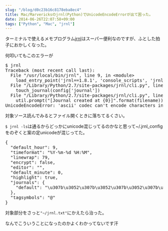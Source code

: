 ```yaml
---
slug: "/blog/d0c23b16c8178eba8ec4"
title: Mac/Marvericksのjrnl(Python)でUnicodeEncodeErrorが出て困った。
date: 2014-06-26T22:07:58+09:00
tags: ["Python", "Mac", "jrnl"]
---
```

<p>ターミナルで使えるメモプログラム<a href="http://maebert.github.io/jrnl/index.html" rel="nofollow noopener" target="_blank">jrnl</a>はスーパー便利なのですが、ふとした拍子におかしくなった。</p>

<p>何叩いてもこのエラーが</p>

<div class="code-frame" data-lang="text"><div class="highlight"><pre>$ jrnl
Traceback (most recent call last):
  File "/usr/local/bin/jrnl", line 9, in &lt;module&gt;
    load_entry_point('jrnl==1.8.1', 'console_scripts', 'jrnl')()
  File "/Library/Python/2.7/site-packages/jrnl/cli.py", line 159, in run
    touch_journal(config['journal'])
  File "/Library/Python/2.7/site-packages/jrnl/cli.py", line 92, in touch_journal
    util.prompt("[Journal created at {0}]".format(filename))
UnicodeEncodeError: 'ascii' codec can't encode characters in position 0-12: ordinal not in range(128)
</pre></div></div>

<p>対象ソース読んでみるとファイル開くときに落ちてるくさい。</p>

<p><code>$ jrnl -ls</code>は通るからどっかにunicode混じってるのかなと思って~/.jrnl_configをのぞくと案の定unicodeが混じってた。</p>

<div class="code-frame" data-lang="jrnl_config"><div class="highlight"><pre>{
  "default_hour": 9, 
  "timeformat": "%Y-%m-%d %H:%M", 
  "linewrap": 79, 
  "encrypt": false, 
  "editor": "", 
  "default_minute": 0, 
  "highlight": true, 
  "journals": {
    "default": "\u307b\u3052\u307b\u3052\u307b\u3052\u307b\u3052\u307b\u3052\u307b\u3052"
  }, 
  "tagsymbols": "@"
}
</pre></div></div>

<p>対象部分をさっと<code>"~/jrnl.txt"</code>にかえたら治った。</p>

<p>なんでこういうことになったのかよくわかってないです汗</p>
